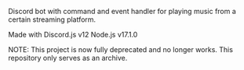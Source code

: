 Discord bot with command and event handler for playing music from a certain streaming platform.

Made with Discord.js v12
Node.js v17.1.0

NOTE:
This project is now fully deprecated and no longer works. This repository only serves as an archive.
